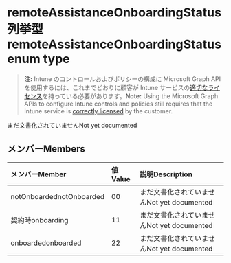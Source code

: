 # <a name="remoteassistanceonboardingstatus-enum-type"></a><span data-ttu-id="ade50-101">remoteAssistanceOnboardingStatus 列挙型</span><span class="sxs-lookup"><span data-stu-id="ade50-101">remoteAssistanceOnboardingStatus enum type</span></span>

> <span data-ttu-id="ade50-102">**注:** Intune のコントロールおよびポリシーの構成に Microsoft Graph API を使用するには、これまでどおりに顧客が Intune サービスの[適切なライセンス](https://go.microsoft.com/fwlink/?linkid=839381)を持っている必要があります。</span><span class="sxs-lookup"><span data-stu-id="ade50-102">**Note:** Using the Microsoft Graph APIs to configure Intune controls and policies still requires that the Intune service is [correctly licensed](https://go.microsoft.com/fwlink/?linkid=839381) by the customer.</span></span>

<span data-ttu-id="ade50-103">まだ文書化されていません</span><span class="sxs-lookup"><span data-stu-id="ade50-103">Not yet documented</span></span>
## <a name="members"></a><span data-ttu-id="ade50-104">メンバー</span><span class="sxs-lookup"><span data-stu-id="ade50-104">Members</span></span>
|<span data-ttu-id="ade50-105">メンバー</span><span class="sxs-lookup"><span data-stu-id="ade50-105">Member</span></span>|<span data-ttu-id="ade50-106">値</span><span class="sxs-lookup"><span data-stu-id="ade50-106">Value</span></span>|<span data-ttu-id="ade50-107">説明</span><span class="sxs-lookup"><span data-stu-id="ade50-107">Description</span></span>|
|:---|:---|:---|
|<span data-ttu-id="ade50-108">notOnboarded</span><span class="sxs-lookup"><span data-stu-id="ade50-108">notOnboarded</span></span>|<span data-ttu-id="ade50-109">0</span><span class="sxs-lookup"><span data-stu-id="ade50-109">0</span></span>|<span data-ttu-id="ade50-110">まだ文書化されていません</span><span class="sxs-lookup"><span data-stu-id="ade50-110">Not yet documented</span></span>|
|<span data-ttu-id="ade50-111">契約時</span><span class="sxs-lookup"><span data-stu-id="ade50-111">onboarding</span></span>|<span data-ttu-id="ade50-112">1</span><span class="sxs-lookup"><span data-stu-id="ade50-112">1</span></span>|<span data-ttu-id="ade50-113">まだ文書化されていません</span><span class="sxs-lookup"><span data-stu-id="ade50-113">Not yet documented</span></span>|
|<span data-ttu-id="ade50-114">onboarded</span><span class="sxs-lookup"><span data-stu-id="ade50-114">onboarded</span></span>|<span data-ttu-id="ade50-115">2</span><span class="sxs-lookup"><span data-stu-id="ade50-115">2</span></span>|<span data-ttu-id="ade50-116">まだ文書化されていません</span><span class="sxs-lookup"><span data-stu-id="ade50-116">Not yet documented</span></span>|



